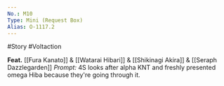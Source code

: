 ```yaml
---
No.: M10
Type: Mini (Request Box)
Alias: O-1117.2
---
```

#Story #Voltaction 

**Feat.** [[Fura Kanato]] & [[Watarai Hibari]] & [[Shikinagi Akira]] & [[Seraph Dazzlegarden]]
*Prompt:* 4S looks after alpha KNT and freshly presented omega Hiba because they're going through it.

